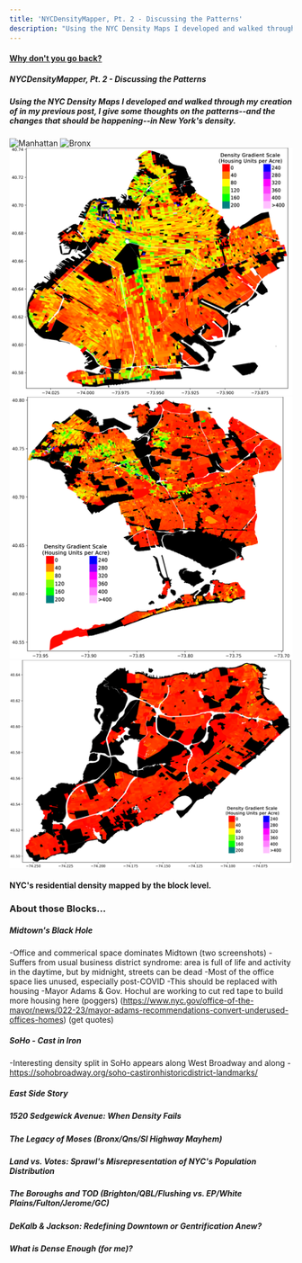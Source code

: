 ```yaml
---
title: 'NYCDensityMapper, Pt. 2 - Discussing the Patterns'
description: "Using the NYC Density Maps I developed and walked through my creation of in my previous post, I give some thoughts on the patterns--and the changes that should be happening--in New York's density."
---
```


#### [Why don't you go back?](/..)


##### NYCDensityMapper, Pt. 2 - Discussing the Patterns

##### Using the NYC Density Maps I developed and walked through my creation of in my previous post, I give some thoughts on the patterns--and the changes that should be happening--in New York's density.

![Manhattan](/assets/images/2_manhattan.png)
![Bronx](/assets/images/2_bronx.png)
![Brooklyn](/assets/images/2_brooklyn.png)
![Queens](/assets/images/2_queens.png)
![Staten Island](/assets/images/2_staten.png)
#### NYC's residential density mapped by the block level.

### About those Blocks...

##### Midtown's Black Hole
-Office and commerical space dominates Midtown (two screenshots)
-Suffers from usual business district syndrome: area is full of life and activity in the daytime, but by midnight, streets can be dead
-Most of the office space lies unused, especially post-COVID
-This should be replaced with housing
-Mayor Adams & Gov. Hochul are working to cut red tape to build more housing here (poggers) (https://www.nyc.gov/office-of-the-mayor/news/022-23/mayor-adams-recommendations-convert-underused-offices-homes) (get quotes)

##### SoHo - Cast in Iron
-Interesting density split in SoHo appears along West Broadway and along 
-https://sohobroadway.org/soho-castironhistoricdistrict-landmarks/
##### East Side Story

##### 1520 Sedgewick Avenue: When Density Fails
##### The Legacy of Moses (Bronx/Qns/SI Highway Mayhem)
##### Land vs. Votes: Sprawl's Misrepresentation of NYC's Population Distribution

##### The Boroughs and TOD (Brighton/QBL/Flushing vs. EP/White Plains/Fulton/Jerome/GC)
##### DeKalb & Jackson: Redefining Downtown or Gentrification Anew?

##### What is Dense Enough (for me)?